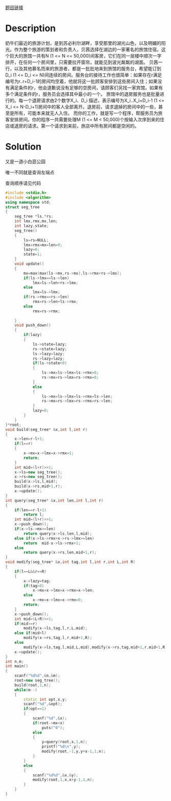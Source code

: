 [题目链接](http://www.lydsy.com/JudgeOnline/problem.php?id=1593)

# Description

奶牛们最近的旅游计划，是到苏必利尔湖畔，享受那里的湖光山色，以及明媚的阳光。作为整个旅游的策划者和负责人，贝茜选择在湖边的一家著名的旅馆住宿。这个巨大的旅馆一共有N (1 <= N <= 50,000)间客房，它们在同一层楼中顺次一字排开，在任何一个房间里，只需要拉开窗帘，就能见到波光粼粼的湖面。 贝茜一行，以及其他慕名而来的旅游者，都是一批批地来到旅馆的服务台，希望能订到D_i (1 <= D_i <= N)间连续的房间。服务台的接待工作也很简单：如果存在r满足编号为r..r+D_i-1的房间均空着，他就将这一批顾客安排到这些房间入住；如果没有满足条件的r，他会道歉说没有足够的空房间，请顾客们另找一家宾馆。如果有多个满足条件的r，服务员会选择其中最小的一个。 旅馆中的退房服务也是批量进行的。每一个退房请求由2个数字X_i、D_i 描述，表示编号为X_i..X_i+D_i-1 (1 <= X_i <= N-D_i+1)房间中的客人全部离开。退房前，请求退掉的房间中的一些，甚至是所有，可能本来就无人入住。 而你的工作，就是写一个程序，帮服务员为旅客安排房间。你的程序一共需要处理M (1 <= M < 50,000)个按输入次序到来的住店或退房的请求。第一个请求到来前，旅店中所有房间都是空闲的。

# Solution

又是一道小白逛公园

唯一不同就是查询左端点

查询顺序请见代码

``` c++
#include <stdio.h>
#include <algorithm>
using namespace std;
struct seg_tree
{
    seg_tree *ls,*rs;
    int lmx,rmx,mx,len;
    int lazy,state;
    seg_tree()
    {
        ls=rs=NULL;
        lmx=rmx=mx=len=0;
        lazy=0;
        state=1;
    }
    void update()
    {
        mx=max(max(ls->mx,rs->mx),ls->rmx+rs->lmx);
        if(ls->lmx==ls->len)
            lmx=ls->len+rs->lmx;
        else
            lmx=ls->lmx;     
        if(rs->rmx==rs->len)
            rmx=rs->len+ls->rmx;
        else
            rmx=rs->rmx;     
         
    }
    void push_down()
    {
        if(lazy)
        {
            ls->state=lazy;
            rs->state=lazy;
            ls->lazy=lazy;
            rs->lazy=lazy;
            if(ls->state<0)
            {
                ls->mx=ls->lmx=ls->rmx=0;
                rs->mx=rs->lmx=rs->rmx=0;
            }
            else
            {
                ls->mx=ls->lmx=ls->rmx=ls->len;
                rs->mx=rs->lmx=rs->rmx=rs->len;
            }
            lazy=0;
        }
    }
}*root;
void build(seg_tree* &x,int l,int r)
{
    x->len=r-l+1;
    if(l==r)
    {
        x->mx=x->lmx=x->rmx=1;
        return;
    }
    int mid=(l+r)>>1;
    x->ls=new seg_tree();
    x->rs=new seg_tree();
    build(x->ls,l,mid);
    build(x->rs,mid+1,r);
    x->update();
}
int query(seg_tree* &x,int len,int l,int r)
{
    if(len==r-l+1)
        return l;
    int mid=(l+r)>>1;
    x->push_down();
    if(x->ls->mx>=len)
        return query(x->ls,len,l,mid);
    else if(x->ls->rmx+x->rs->lmx>=len)
        return  mid-x->ls->rmx+1;
    else
        return query(x->rs,len,mid+1,r);
}
void modify(seg_tree* &x,int tag,int l,int r,int L,int R)
{
    if(l==L&&r==R)
    {
        x->lazy=tag;
        if(tag>0)
            x->mx=x->lmx=x->rmx=x->len;
        else
            x->mx=x->lmx=x->rmx=0;
        return;
    }
    x->push_down();
    int mid=(L+R)>>1;
    if(mid>=r)
        modify(x->ls,tag,l,r,L,mid);
    else if(mid<l)
        modify(x->rs,tag,l,r,mid+1,R);
    else
        modify(x->ls,tag,l,mid,L,mid),modify(x->rs,tag,mid+1,r,mid+1,R);
    x->update();
}
int n,m;
int main()
{
    scanf("%d%d",&n,&m);
    root=new seg_tree();
    build(root,1,n);
    while(m--)
    {
        static int opt,x,y;
        scanf("%d",&opt);
        if(opt==1)
        {
            scanf("%d",&x);
            if(root->mx<x)
                puts("0");
            else
            {
                y=query(root,x,1,n);
                printf("%d\n",y);
                modify(root,-1,y,y+x-1,1,n);
            }
        }
        else
        {
            scanf("%d%d",&x,&y);
            modify(root,1,x,x+y-1,1,n);
        }
    }
}

```

